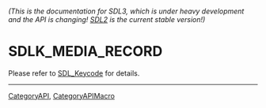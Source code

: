 ###### (This is the documentation for SDL3, which is under heavy development and the API is changing! [SDL2](https://wiki.libsdl.org/SDL2/) is the current stable version!)
# SDLK_MEDIA_RECORD

Please refer to [SDL_Keycode](SDL_Keycode) for details.

----
[CategoryAPI](CategoryAPI), [CategoryAPIMacro](CategoryAPIMacro)

